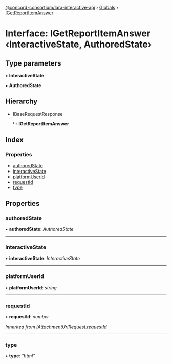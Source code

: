 [@concord-consortium/lara-interactive-api](../README.md) › [Globals](../globals.md) › [IGetReportItemAnswer](igetreportitemanswer.md)

# Interface: IGetReportItemAnswer ‹**InteractiveState, AuthoredState**›

## Type parameters

▪ **InteractiveState**

▪ **AuthoredState**

## Hierarchy

* IBaseRequestResponse

  ↳ **IGetReportItemAnswer**

## Index

### Properties

* [authoredState](igetreportitemanswer.md#authoredstate)
* [interactiveState](igetreportitemanswer.md#interactivestate)
* [platformUserId](igetreportitemanswer.md#platformuserid)
* [requestId](igetreportitemanswer.md#requestid)
* [type](igetreportitemanswer.md#type)

## Properties

###  authoredState

• **authoredState**: *AuthoredState*

___

###  interactiveState

• **interactiveState**: *InteractiveState*

___

###  platformUserId

• **platformUserId**: *string*

___

###  requestId

• **requestId**: *number*

*Inherited from [IAttachmentUrlRequest](iattachmenturlrequest.md).[requestId](iattachmenturlrequest.md#requestid)*

___

###  type

• **type**: *"html"*
